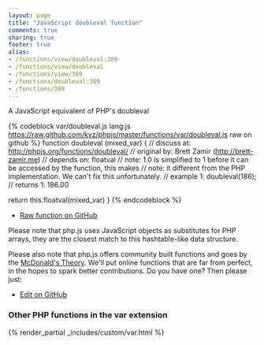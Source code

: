 ```yaml
---
layout: page
title: "JavaScript doubleval function"
comments: true
sharing: true
footer: true
alias:
- /functions/view/doubleval:389
- /functions/view/doubleval
- /functions/view/389
- /functions/doubleval:389
- /functions/389
---
```

<!-- Generated by Rakefile:build -->
A JavaScript equivalent of PHP's doubleval

{% codeblock var/doubleval.js lang:js https://raw.github.com/kvz/phpjs/master/functions/var/doubleval.js raw on github %}
function doubleval (mixed_var) {
  //  discuss at: http://phpjs.org/functions/doubleval/
  // original by: Brett Zamir (http://brett-zamir.me)
  //  depends on: floatval
  //        note: 1.0 is simplified to 1 before it can be accessed by the function, this makes
  //        note: it different from the PHP implementation. We can't fix this unfortunately.
  //   example 1: doubleval(186);
  //   returns 1: 186.00

  return this.floatval(mixed_var)
}
{% endcodeblock %}

 - [Raw function on GitHub](https://github.com/kvz/phpjs/blob/master/functions/var/doubleval.js)

Please note that php.js uses JavaScript objects as substitutes for PHP arrays, they are 
the closest match to this hashtable-like data structure. 

Please also note that php.js offers community built functions and goes by the 
[McDonald's Theory](https://medium.com/what-i-learned-building/9216e1c9da7d). We'll put online 
functions that are far from perfect, in the hopes to spark better contributions. 
Do you have one? Then please just: 

 - [Edit on GitHub](https://github.com/kvz/phpjs/edit/master/functions/var/doubleval.js)


### Other PHP functions in the var extension
{% render_partial _includes/custom/var.html %}
